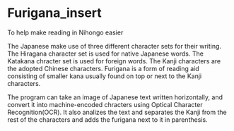 # Furigana_insert
To help make reading in Nihongo easier

The Japanese make use of three different character sets for their writing.
The Hiragana character set is used for native Japanese words.
The Katakana chracter set is used for foreign words.
The Kanji characters are the adopted Chinese characters.
Furigana is a form of reading aid consisting of smaller kana usually found on top or next to the Kanji characters.

The program can take an image of Japanese text written horizontally, and convert it into machine-encoded chracters using Optical Character Recognition(OCR).
It also analizes the text and separates the Kanji from the rest of the characters and adds the furigana next to it in parenthesis.
